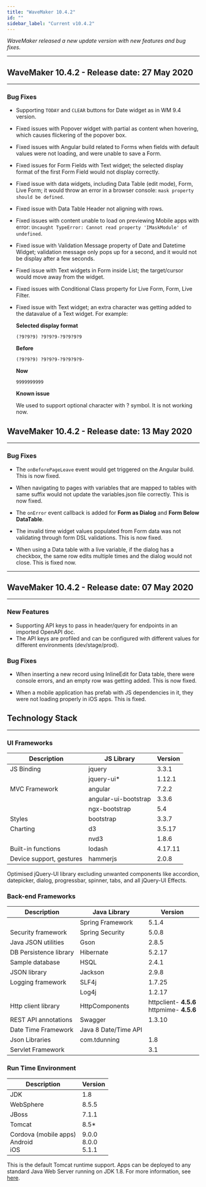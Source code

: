 ```yaml
---
title: "WaveMaker 10.4.2"
id: ""
sidebar_label: "Current v10.4.2"
---
```

*WaveMaker released a new update version with new features and bug fixes.*

---

## WaveMaker 10.4.2 - Release date: 27 May 2020

---

### Bug Fixes

- Supporting `TODAY` and `CLEAR` buttons for Date widget as in WM 9.4 version.

- Fixed issues with Popover widget with partial as content when hovering, which causes flickering of the popover box.

- Fixed issues with Angular build related to Forms when fields with default values were not loading, and were unable to save a Form.

- Fixed issues for Form Fields with Text widget; the selected display format of the first Form Field would not display correctly.

- Fixed issue with data widgets, including Data Table (edit mode), Form, Live Form; it would throw an error in a browser console: `mask property should be defined`.

- Fixed issue with Data Table Header not aligning with rows.

- Fixed issues with content unable to load on previewing Mobile apps with error: `Uncaught TypeError: Cannot read property 'IMaskModule' of undefined`.

- Fixed issue with Validation Message property of Date and Datetime Widget; validation message only pops up for a second, and it would not be display after a few seconds.

- Fixed issue with Text widgets in Form inside List; the target/cursor would move away from the widget.

- Fixed issues with Conditional Class property for Live Form, Form, Live Filter.

- Fixed issue with Text widget; an extra character was getting added to the datavalue of a Text widget. For example:

    **Selected display format**

    ```
    (?9?9?9) ?9?9?9-?9?9?9?9
    ```

    **Before**

    ```
    (?9?9?9) ?9?9?9-?9?9?9?9-
    ```

    **Now**

    ```
    9999999999
    ```

    **Known issue**

    We used to support optional character with ? symbol. It is not working now. 


## WaveMaker 10.4.2 - Release date: 13 May 2020

---

### Bug Fixes



- The `onBeforePageLeave` event would get triggered on the Angular build. This is now fixed.

- When navigating to pages with variables that are mapped to tables with same suffix would not update the variables.json file correctly. This is now fixed.

- The `onError` event callback is added for **Form as Dialog** and **Form Below DataTable**.

- The invalid time widget values populated from Form data was not validating through form DSL validations. This is now fixed.

- When using a Data table with a live variable, if the dialog has a checkbox, the same row edits multiple times and the dialog would not close. This is fixed now.

---

## WaveMaker 10.4.2 - Release date: 07 May 2020

---

### New Features

- Supporting API keys to pass in header/query for endpoints in an imported OpenAPI doc.
- The API keys are profiled and can be configured with different values for different environments (dev/stage/prod).

### Bug Fixes 

- When inserting a new record using InlineEdit for Data table, there were console errors, and an empty row was getting added. This is now fixed.

- When a mobile application has prefab with JS dependencies in it, they were not loading properly in iOS apps. This is fixed.

## Technology Stack

---

### UI Frameworks

| Description | JS Library | Version |
| --- | --- | --- |
| JS Binding | jquery | 3.3.1 |
|  | jquery-ui* | 1.12.1 |
| MVC Framework | angular | 7.2.2 |
|  | angular-ui-bootstrap | 3.3.6 |
|  | ngx-bootstrap |5.4|
| Styles | bootstrap | 3.3.7 |
| Charting | d3 | 3.5.17 |
|  | nvd3 | 1.8.6 |
| Built-in functions | lodash | 4.17.11 |
| Device support, gestures | hammerjs | 2.0.8 |

Optimised jQuery-UI library excluding unwanted components like accordion, datepicker, dialog, progressbar, spinner, tabs, and all jQuery-UI Effects.

### Back-end Frameworks

| Description | Java Library | Version |
| --- | --- | --- |
|  | Spring Framework |5.1.4 |
| Security framework | Spring Security | 5.0.8 |
| Java JSON utilities | Gson |2.8.5 |
| DB Persistence library | Hibernate |5.2.17 |
| Sample database | HSQL |2.4.1 |
| JSON library | Jackson |2.9.8 |
| Logging framework | SLF4j |1.7.25 |
|  | Log4j | 1.2.17 |
| Http client library | HttpComponents |httpclient- **4.5.6** <br> httpmime- **4.5.6** |
| REST API annotations | Swagger | 1.3.10 |
| Date Time Framework | Java 8 Date/Time API |  |
| Json Libraries | com.tdunning |  1.8 |
| Servlet Framework |  | 3.1 |

### Run Time Environment

| Description | Version |
| --- | --- |
| JDK | 1.8 |
| WebSphere | 8.5.5 |
| JBoss | 7.1.1 |
| Tomcat | 8.5* |
| Cordova (mobile apps) <br> Android <br> iOS | 9.0.0 <br> 8.0.0   <br> 5.1.1|


This is the default Tomcat runtime support. Apps can be deployed to any standard Java Web Server running on JDK 1.8. For more information, see [here](/learn/app-development/deployment/deployment-web-server).
